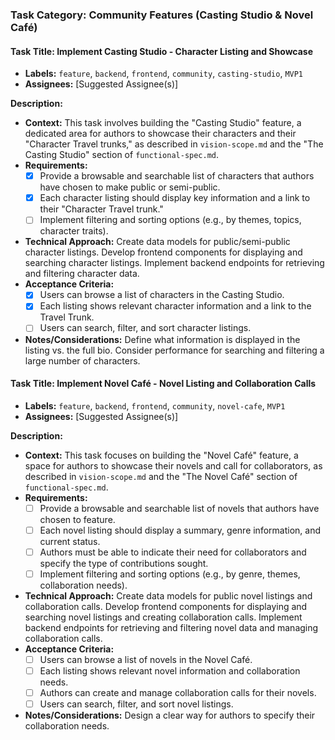 ### Task Category: Community Features (Casting Studio & Novel Café)

#### **Task Title:** Implement Casting Studio - Character Listing and Showcase

*   **Labels:** `feature`, `backend`, `frontend`, `community`, `casting-studio`, `MVP1`
*   **Assignees:** [Suggested Assignee(s)]

**Description:**

*   **Context:** This task involves building the "Casting Studio" feature, a dedicated area for authors to showcase their characters and their "Character Travel trunks," as described in `vision-scope.md` and the "The Casting Studio" section of `functional-spec.md`.
*   **Requirements:**
    *   [x] Provide a browsable and searchable list of characters that authors have chosen to make public or semi-public.
    *   [x] Each character listing should display key information and a link to their "Character Travel trunk."
    *   [ ] Implement filtering and sorting options (e.g., by themes, topics, character traits).
*   **Technical Approach:** Create data models for public/semi-public character listings. Develop frontend components for displaying and searching character listings. Implement backend endpoints for retrieving and filtering character data.
*   **Acceptance Criteria:**
    *   [x] Users can browse a list of characters in the Casting Studio.
    *   [x] Each listing shows relevant character information and a link to the Travel Trunk.
    *   [ ] Users can search, filter, and sort character listings.
*   **Notes/Considerations:** Define what information is displayed in the listing vs. the full bio. Consider performance for searching and filtering a large number of characters.

#### **Task Title:** Implement Novel Café - Novel Listing and Collaboration Calls

*   **Labels:** `feature`, `backend`, `frontend`, `community`, `novel-cafe`, `MVP1`
*   **Assignees:** [Suggested Assignee(s)]

**Description:**

*   **Context:** This task focuses on building the "Novel Café" feature, a space for authors to showcase their novels and call for collaborators, as described in `vision-scope.md` and the "The Novel Café" section of `functional-spec.md`.
*   **Requirements:**
    *   [ ] Provide a browsable and searchable list of novels that authors have chosen to feature.
    *   [ ] Each novel listing should display a summary, genre information, and current status.
    *   [ ] Authors must be able to indicate their need for collaborators and specify the type of contributions sought.
    *   [ ] Implement filtering and sorting options (e.g., by genre, themes, collaboration needs).
*   **Technical Approach:** Create data models for public novel listings and collaboration calls. Develop frontend components for displaying and searching novel listings and creating collaboration calls. Implement backend endpoints for retrieving and filtering novel data and managing collaboration calls.
*   **Acceptance Criteria:**
    *   [ ] Users can browse a list of novels in the Novel Café.
    *   [ ] Each listing shows relevant novel information and collaboration needs.
    *   [ ] Authors can create and manage collaboration calls for their novels.
    *   [ ] Users can search, filter, and sort novel listings.
*   **Notes/Considerations:** Design a clear way for authors to specify their collaboration needs.